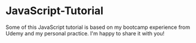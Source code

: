 # JavaScript-Tutorial

Some of this JavaScript tutorial is based on my bootcamp experience from Udemy and my personal practice. I'm happy to share it with you!
